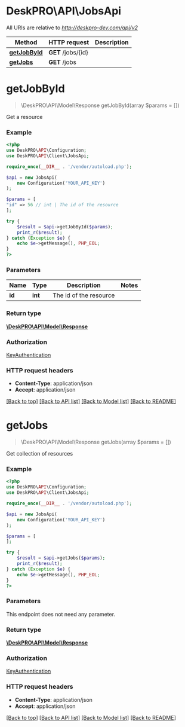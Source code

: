 # DeskPRO\API\JobsApi

All URIs are relative to *http://deskpro-dev.com/api/v2*

Method | HTTP request | Description
------------- | ------------- | -------------
[**getJobById**](JobsApi.md#getJobById) | **GET** /jobs/{id} | 
[**getJobs**](JobsApi.md#getJobs) | **GET** /jobs | 


# **getJobById**
> \DeskPRO\API\Model\Response getJobById(array $params = [])



Get a resource

### Example
```php
<?php
use DeskPRO\API\Configuration;
use DeskPRO\API\Client\JobsApi;

require_once(__DIR__ . '/vendor/autoload.php');

$api = new JobsApi(
    new Configuration('YOUR_API_KEY')
);

$params = [
"id" => 56 // int | The id of the resource
];

try {
    $result = $api->getJobById($params);
    print_r($result);
} catch (Exception $e) {
    echo $e->getMessage(), PHP_EOL;
}
?>
```

### Parameters

Name | Type | Description  | Notes
------------- | ------------- | ------------- | -------------
 **id** | **int**| The id of the resource |

### Return type

[**\DeskPRO\API\Model\Response**](../Model/Response.md)

### Authorization

[KeyAuthentication](../../README.md#KeyAuthentication)

### HTTP request headers

 - **Content-Type**: application/json
 - **Accept**: application/json

[[Back to top]](#) [[Back to API list]](../../README.md#documentation-for-api-endpoints) [[Back to Model list]](../../README.md#documentation-for-models) [[Back to README]](../../README.md)

# **getJobs**
> \DeskPRO\API\Model\Response getJobs(array $params = [])



Get collection of resources

### Example
```php
<?php
use DeskPRO\API\Configuration;
use DeskPRO\API\Client\JobsApi;

require_once(__DIR__ . '/vendor/autoload.php');

$api = new JobsApi(
    new Configuration('YOUR_API_KEY')
);

$params = [
];

try {
    $result = $api->getJobs($params);
    print_r($result);
} catch (Exception $e) {
    echo $e->getMessage(), PHP_EOL;
}
?>
```

### Parameters
This endpoint does not need any parameter.

### Return type

[**\DeskPRO\API\Model\Response**](../Model/Response.md)

### Authorization

[KeyAuthentication](../../README.md#KeyAuthentication)

### HTTP request headers

 - **Content-Type**: application/json
 - **Accept**: application/json

[[Back to top]](#) [[Back to API list]](../../README.md#documentation-for-api-endpoints) [[Back to Model list]](../../README.md#documentation-for-models) [[Back to README]](../../README.md)

